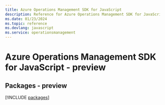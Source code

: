 ```yaml
---
title: Azure Operations Management SDK for JavaScript
description: Reference for Azure Operations Management SDK for JavaScript
ms.date: 01/23/2024
ms.topic: reference
ms.devlang: javascript
ms.service: operationsmanagement
---
```

# Azure Operations Management SDK for JavaScript - preview
## Packages - preview
[!INCLUDE [packages](operations-management-index.md)]